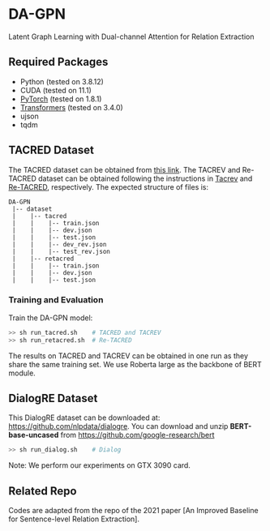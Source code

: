 # DA-GPN
Latent Graph Learning with Dual-channel Attention for Relation Extraction

## Required Packages

* Python (tested on 3.8.12)
* CUDA (tested on 11.1)
* [PyTorch](http://pytorch.org/) (tested on 1.8.1)
* [Transformers](https://github.com/huggingface/transformers) (tested on 3.4.0)
* ujson
* tqdm

## TACRED Dataset
The TACRED dataset can be obtained from [this link](https://nlp.stanford.edu/projects/tacred/). The TACREV and Re-TACRED dataset can be obtained following the instructions in [Tacrev](https://github.com/DFKI-NLP/tacrev) and [Re-TACRED](https://github.com/gstoica27/Re-TACRED), respectively. The expected structure of files is:
```
DA-GPN
 |-- dataset
 |    |-- tacred
 |    |    |-- train.json        
 |    |    |-- dev.json
 |    |    |-- test.json
 |    |    |-- dev_rev.json
 |    |    |-- test_rev.json
 |    |-- retacred
 |    |    |-- train.json        
 |    |    |-- dev.json
 |    |    |-- test.json
```

### Training and Evaluation
Train the DA-GPN model:

```bash
>> sh run_tacred.sh    # TACRED and TACREV
>> sh run_retacred.sh  # Re-TACRED
```
The results on TACRED and TACREV can be obtained in one run as they share the same training set. We use Roberta large as the backbone of BERT module.

## DialogRE Dataset 
This DialogRE dataset can be downloaded at: https://github.com/nlpdata/dialogre. You can download and unzip **BERT-base-uncased** from https://github.com/google-research/bert

```bash
>> sh run_dialog.sh    # Dialog
```
Note: We perform our experiments on GTX 3090 card.

## Related Repo

Codes are adapted from the repo of the 2021 paper [An Improved Baseline for Sentence-level Relation Extraction].

